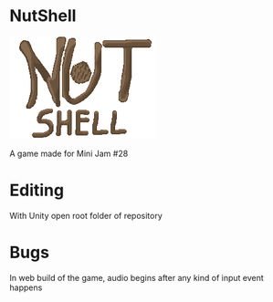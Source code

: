 # NutShell

![image](Assets/Sprites/Logo.png)

A game made for Mini Jam #28

# Editing

With Unity open root folder of repository

# Bugs

In web build of the game, audio begins after any kind of input event happens